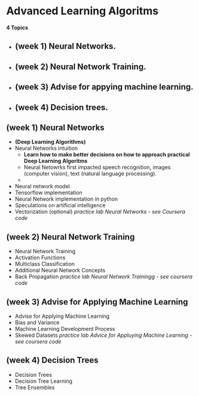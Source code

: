 # Advanced Learning Algoritms

**4 Topics**
- ## (week 1) Neural Networks.
- ## (week 2) Neural Network Training.
- ## (week 3) Advise for appying machine learning.
- ## (week 4) Decision trees.

## (week 1) Neural Networks
- **(Deep Learning Algorithms)**
- Neural Networks intuition
    - **Learn how to make better decisions on how to approach practical Deep Learning Algoritms**
    - Neural Netowrks first impacted speech recognition, images (computer vision), text (natural language processing).
    - 
- Neural network model
- Tensorflow implementation
- Neural Network implementation in python
- Speculations on artificial intelligence
- Vectorization (optional)
*practice lab Neural Networks - see Coursera code*

## (week 2) Neural Network Training
- Neural Network Training
- Activation Functions
- Multiclass Classification
- Additional Neural Network Concepts
- Back Propagation
*practice lab Neural Network Trainingg - see coursera code*

## (week 3) Advise for Applying Machine Learning
- Advise for Applying Machine Learning
- Bias and Variance
- Machine Learning Development Process
- Skewed Datasets
*practice lab Advice for Appluying Machine Learning - see coursera code*

## (week 4) Decision Trees
- Decision Trees
- Decision Tree Learning
- Tree Ensembles